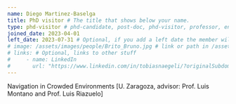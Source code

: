 ```yaml
---
name: Diego Martinez-Baselga
title: PhD visitor # The title that shows below your name.
type: phd-visitor # phd-candidate, post-doc, phd-visitor, professor, engineer
joined_date: 2023-04-01
left_date: 2023-07-31 # Optional, if you add a left date the member will be moved to the past members section
# image: /assets/images/people/Brito_Bruno.jpg # link or path in /assets/...
# links: # Optional, links to other stuff
#     - name: LinkedIn
#       url: "https://www.linkedin.com/in/tobiasnaegeli/?originalSubdomain=ch"
---
```


<!-- Here add your interests or small paragraph. Keep it brief. Also for past members, put here e.g Now at..., [supervised by...] -->
Navigation in Crowded Environments [U. Zaragoza, advisor: Prof. Luis Montano and Prof. Luis Riazuelo]